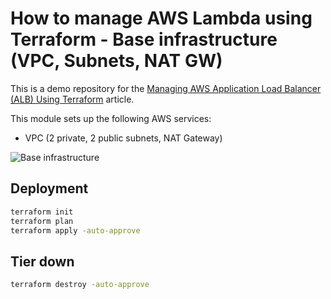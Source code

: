# How to manage AWS Lambda using Terraform - Base infrastructure (VPC, Subnets, NAT GW)

This is a demo repository for the [Managing AWS Application Load Balancer (ALB) Using Terraform](https://hands-on.cloud/managing-aws-application-load-balancer-alb-using-terraform/) article.

This module sets up the following AWS services:

* VPC (2 private, 2 public subnets, NAT Gateway)

![Base infrastructure](https://hands-on.cloud/wp-content/uploads/2022/04/Managing-AWS-Application-Load-Balancer-ALB-Using-Terraform-VPC-2048x1670.png)

## Deployment

```sh
terraform init
terraform plan
terraform apply -auto-approve
```

## Tier down

```sh
terraform destroy -auto-approve
```
